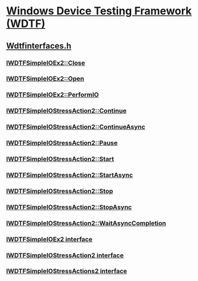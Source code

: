 # [Windows Device Testing Framework (WDTF)](../_dtf/index.md)
## [Wdtfinterfaces.h](index.md)
### [IWDTFSimpleIOEx2::Close](../wdtfinterfaces/nf-wdtfinterfaces-iwdtfsimpleioex2-close.md)
### [IWDTFSimpleIOEx2::Open](../wdtfinterfaces/nf-wdtfinterfaces-iwdtfsimpleioex2-open.md)
### [IWDTFSimpleIOEx2::PerformIO](../wdtfinterfaces/nf-wdtfinterfaces-iwdtfsimpleioex2-performio.md)
### [IWDTFSimpleIOStressAction2::Continue](../wdtfinterfaces/nf-wdtfinterfaces-iwdtfsimpleiostressaction2-continue.md)
### [IWDTFSimpleIOStressAction2::ContinueAsync](../wdtfinterfaces/nf-wdtfinterfaces-iwdtfsimpleiostressaction2-continueasync.md)
### [IWDTFSimpleIOStressAction2::Pause](../wdtfinterfaces/nf-wdtfinterfaces-iwdtfsimpleiostressaction2-pause.md)
### [IWDTFSimpleIOStressAction2::Start](../wdtfinterfaces/nf-wdtfinterfaces-iwdtfsimpleiostressaction2-start.md)
### [IWDTFSimpleIOStressAction2::StartAsync](../wdtfinterfaces/nf-wdtfinterfaces-iwdtfsimpleiostressaction2-startasync.md)
### [IWDTFSimpleIOStressAction2::Stop](../wdtfinterfaces/nf-wdtfinterfaces-iwdtfsimpleiostressaction2-stop.md)
### [IWDTFSimpleIOStressAction2::StopAsync](../wdtfinterfaces/nf-wdtfinterfaces-iwdtfsimpleiostressaction2-stopasync.md)
### [IWDTFSimpleIOStressAction2::WaitAsyncCompletion](../wdtfinterfaces/nf-wdtfinterfaces-iwdtfsimpleiostressaction2-waitasynccompletion.md)
### [IWDTFSimpleIOEx2 interface](../wdtfinterfaces/nn-wdtfinterfaces-iwdtfsimpleioex2.md)
### [IWDTFSimpleIOStressAction2 interface](../wdtfinterfaces/nn-wdtfinterfaces-iwdtfsimpleiostressaction2.md)
### [IWDTFSimpleIOStressActions2 interface](../wdtfinterfaces/nn-wdtfinterfaces-iwdtfsimpleiostressactions2.md)
